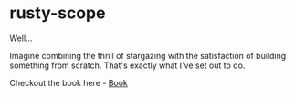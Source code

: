 # rusty-scope

Well... 

Imagine combining the thrill of stargazing with the satisfaction of building something from scratch. That's exactly what I've set out to do.

Checkout the book here - [Book](https://bill-callahan.github.io/rusty-scope/) 